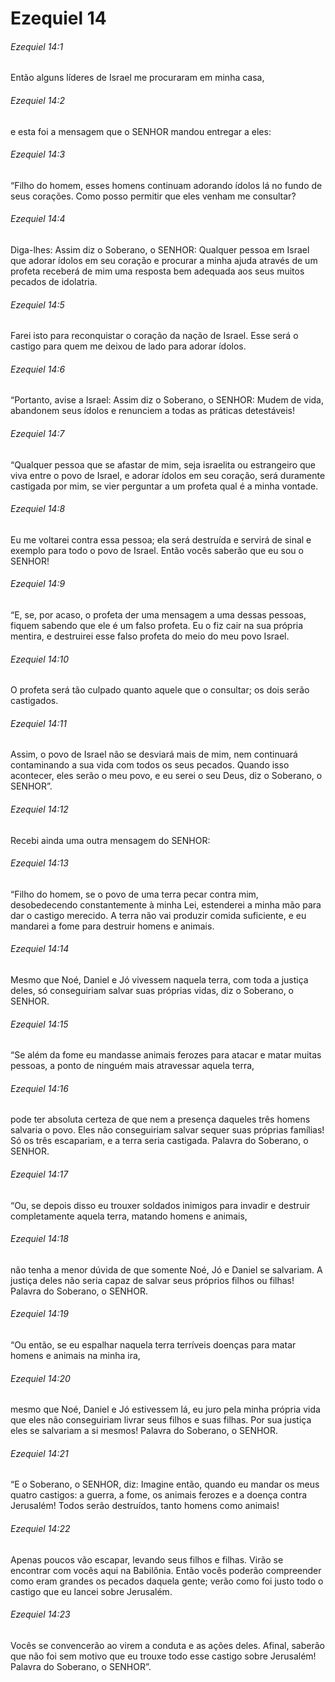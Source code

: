 # Ezequiel 14

###### Ezequiel 14:1

Então alguns líderes de Israel me procuraram em minha casa,

###### Ezequiel 14:2

e esta foi a mensagem que o SENHOR mandou entregar a eles:

###### Ezequiel 14:3

“Filho do homem, esses homens continuam adorando ídolos lá no fundo de seus corações. Como posso permitir que eles venham me consultar?

###### Ezequiel 14:4

Diga-lhes: Assim diz o Soberano, o SENHOR: Qualquer pessoa em Israel que adorar ídolos em seu coração e procurar a minha ajuda através de um profeta receberá de mim uma resposta bem adequada aos seus muitos pecados de idolatria.

###### Ezequiel 14:5

Farei isto para reconquistar o coração da nação de Israel. Esse será o castigo para quem me deixou de lado para adorar ídolos.

###### Ezequiel 14:6

“Portanto, avise a Israel: Assim diz o Soberano, o SENHOR: Mudem de vida, abandonem seus ídolos e renunciem a todas as práticas detestáveis!

###### Ezequiel 14:7

“Qualquer pessoa que se afastar de mim, seja israelita ou estrangeiro que viva entre o povo de Israel, e adorar ídolos em seu coração, será duramente castigada por mim, se vier perguntar a um profeta qual é a minha vontade.

###### Ezequiel 14:8

Eu me voltarei contra essa pessoa; ela será destruída e servirá de sinal e exemplo para todo o povo de Israel. Então vocês saberão que eu sou o SENHOR!

###### Ezequiel 14:9

“E, se, por acaso, o profeta der uma mensagem a uma dessas pessoas, fiquem sabendo que ele é um falso profeta. Eu o fiz cair na sua própria mentira, e destruirei esse falso profeta do meio do meu povo Israel.

###### Ezequiel 14:10

O profeta será tão culpado quanto aquele que o consultar; os dois serão castigados.

###### Ezequiel 14:11

Assim, o povo de Israel não se desviará mais de mim, nem continuará contaminando a sua vida com todos os seus pecados. Quando isso acontecer, eles serão o meu povo, e eu serei o seu Deus, diz o Soberano, o SENHOR”.

###### Ezequiel 14:12

Recebi ainda uma outra mensagem do SENHOR:

###### Ezequiel 14:13

“Filho do homem, se o povo de uma terra pecar contra mim, desobedecendo constantemente à minha Lei, estenderei a minha mão para dar o castigo merecido. A terra não vai produzir comida suficiente, e eu mandarei a fome para destruir homens e animais.

###### Ezequiel 14:14

Mesmo que Noé, Daniel e Jó vivessem naquela terra, com toda a justiça deles, só conseguiriam salvar suas próprias vidas, diz o Soberano, o SENHOR.

###### Ezequiel 14:15

“Se além da fome eu mandasse animais ferozes para atacar e matar muitas pessoas, a ponto de ninguém mais atravessar aquela terra,

###### Ezequiel 14:16

pode ter absoluta certeza de que nem a presença daqueles três homens salvaria o povo. Eles não conseguiriam salvar sequer suas próprias famílias! Só os três escapariam, e a terra seria castigada. Palavra do Soberano, o SENHOR.

###### Ezequiel 14:17

“Ou, se depois disso eu trouxer soldados inimigos para invadir e destruir completamente aquela terra, matando homens e animais,

###### Ezequiel 14:18

não tenha a menor dúvida de que somente Noé, Jó e Daniel se salvariam. A justiça deles não seria capaz de salvar seus próprios filhos ou filhas! Palavra do Soberano, o SENHOR.

###### Ezequiel 14:19

“Ou então, se eu espalhar naquela terra terríveis doenças para matar homens e animais na minha ira,

###### Ezequiel 14:20

mesmo que Noé, Daniel e Jó estivessem lá, eu juro pela minha própria vida que eles não conseguiriam livrar seus filhos e suas filhas. Por sua justiça eles se salvariam a si mesmos! Palavra do Soberano, o SENHOR.

###### Ezequiel 14:21

“E o Soberano, o SENHOR, diz: Imagine então, quando eu mandar os meus quatro castigos: a guerra, a fome, os animais ferozes e a doença contra Jerusalém! Todos serão destruídos, tanto homens como animais!

###### Ezequiel 14:22

Apenas poucos vão escapar, levando seus filhos e filhas. Virão se encontrar com vocês aqui na Babilônia. Então vocês poderão compreender como eram grandes os pecados daquela gente; verão como foi justo todo o castigo que eu lancei sobre Jerusalém.

###### Ezequiel 14:23

Vocês se convencerão ao virem a conduta e as ações deles. Afinal, saberão que não foi sem motivo que eu trouxe todo esse castigo sobre Jerusalém! Palavra do Soberano, o SENHOR”.

